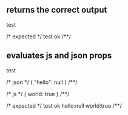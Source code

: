 ## returns the correct output
test

/* expected */
test ok
/**/

## evaluates js and json props
test

/* json */
{ "hello": null }
/**/

/* js */
{ world: true }
/**/

/* expected */
test ok hello:null world:true
/**/